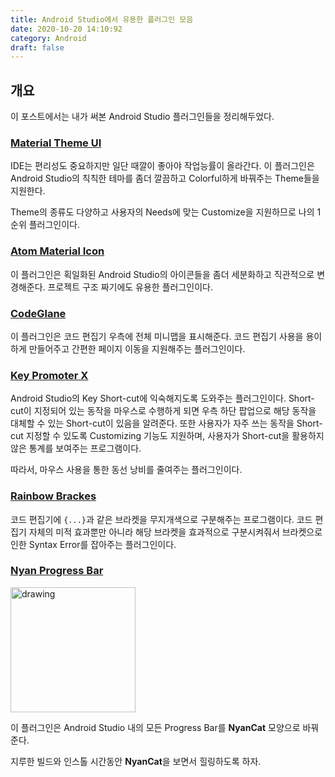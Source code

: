 ```yaml
---
title: Android Studio에서 유용한 플러그인 모음
date: 2020-10-20 14:10:92
category: Android
draft: false
---
```


## 개요

이 포스트에서는 내가 써본 Android Studio 플러그인들을 정리해두었다.

### [Material Theme UI](https://plugins.jetbrains.com/plugin/8006-material-theme-ui)

IDE는 편리성도 중요하지만 일단 때깔이 좋아야 작업능률이 올라간다.
이 플러그인은 Android Studio의 칙칙한 테마를 좀더 깔끔하고 Colorful하게 바꿔주는 Theme들을 지원한다.

Theme의 종류도 다양하고 사용자의 Needs에 맞는 Customize을 지원하므로 나의 1순위 플러그인이다.

### [Atom Material Icon](https://plugins.jetbrains.com/plugin/10044-atom-material-icons)

이 플러그인은 획일화된 Android Studio의 아이콘들을 좀더 세분화하고 직관적으로 변경해준다.
프로젝트 구조 짜기에도 유용한 플러그인이다.

### [CodeGlane](https://plugins.jetbrains.com/plugin/7275-codeglance)

이 플러그인은 코드 편집기 우측에 전체 미니맵을 표시해준다.
코드 편집기 사용을 용이하게 만들어주고 간편한 페이지 이동을 지원해주는 플러그인이다.

### [Key Promoter X](https://plugins.jetbrains.com/plugin/9792-key-promoter-x)

Android Studio의 Key Short-cut에 익숙해지도록 도와주는 플러그인이다.
Short-cut이 지정되어 있는 동작을 마우스로 수행하게 되면 우측 하단 팝업으로 해당 동작을 대체할 수 있는 Short-cut이 있음을 알려준다.
또한 사용자가 자주 쓰는 동작을 Short-cut 지정할 수 있도록 Customizing 기능도 지원하며, 사용자가 Short-cut을 활용하지 않은 통계를 보여주는 프로그램이다.

따라서, 마우스 사용을 통한 동선 낭비를 줄여주는 플러그인이다.

### [Rainbow Brackes](https://plugins.jetbrains.com/plugin/10080-rainbow-brackets)

코드 편집기에 `{...}`과 같은 브라켓을 무지개색으로 구분해주는 프로그램이다. 코드 편집기 자체의 미적 효과뿐만 아니라 해당 브라켓을 효과적으로 구분시켜줘서 브라켓으로 인한 Syntax Error를 잡아주는 플러그인이다.

### [Nyan Progress Bar](https://plugins.jetbrains.com/plugin/8575-nyan-progress-bar)

<img src="https://plugins.jetbrains.com/files/8575/73820/icon/META-INF_pluginIcon.svg" alt="drawing" width="200"/>

이 플러그인은 Android Studio 내의 모든 Progress Bar를 **NyanCat** 모양으로 바꿔준다.

지루한 빌드와 인스톨 시간동안 **NyanCat**을 보면서 힐링하도록 하자.

